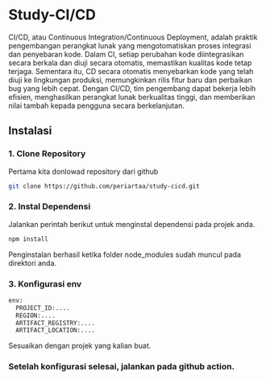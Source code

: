 ﻿# Study-CI/CD
CI/CD, atau Continuous Integration/Continuous Deployment, adalah praktik pengembangan perangkat lunak yang mengotomatiskan proses integrasi dan penyebaran kode. Dalam CI, setiap perubahan kode diintegrasikan secara berkala dan diuji secara otomatis, memastikan kualitas kode tetap terjaga. Sementara itu, CD secara otomatis menyebarkan kode yang telah diuji ke lingkungan produksi, memungkinkan rilis fitur baru dan perbaikan bug yang lebih cepat. Dengan CI/CD, tim pengembang dapat bekerja lebih efisien, menghasilkan perangkat lunak berkualitas tinggi, dan memberikan nilai tambah kepada pengguna secara berkelanjutan.


## Instalasi

### 1. Clone Repository
Pertama kita donlowad repository dari github
```bash
git clone https://github.com/periartaa/study-cicd.git
```

### 2. Instal Dependensi
Jalankan perintah berikut untuk menginstal dependensi pada projek anda.
```bash
npm install
```
Penginstalan berhasil ketika folder node_modules sudah muncul pada direktori anda.

### 3. Konfigurasi env

```bash
env:
  PROJECT_ID:....
  REGION:....
  ARTIFACT_REGISTRY:....
  ARTIFACT_LOCATION:....
```
Sesuaikan dengan projek yang kalian buat.

### Setelah konfigurasi selesai, jalankan pada github action.
